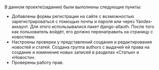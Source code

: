 В данном проекте(задании) были выполнены следующие пункты:
- Добавлены формы регистрации на сайте с возможностью зарегистрироваться с помощью почты и пароля или через Yandex-аккаунт. 
Для этого использывалися пакет django-allauth. После того как пользователь войдёт, его должно перенаправить на страницу с новостями.
- Настроены проверки у представлений создания и редактирования новостей и статей. 
Создана группа authors с выдачей ей права на создание и изменение новых записей в разделах «Статьи» и «Новости».
- Проверены работу прав.
